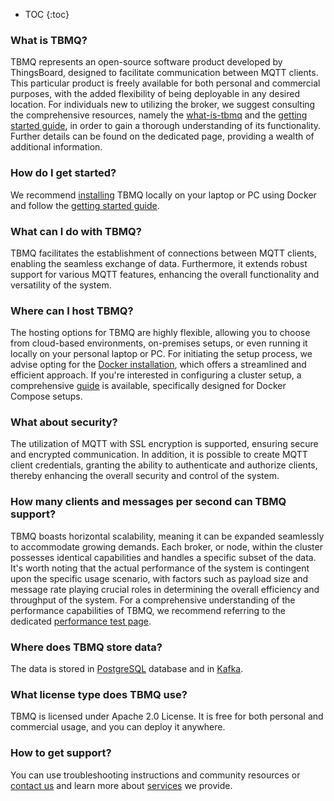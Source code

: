 * TOC
{:toc}


### What is TBMQ?

TBMQ represents an open-source software product developed by ThingsBoard, designed to facilitate communication between MQTT clients. 
This particular product is freely available for both personal and commercial purposes, with the added flexibility of being deployable in any desired location. 
For individuals new to utilizing the broker, we suggest consulting the comprehensive resources, namely the
[what-is-tbmq](/docs/mqtt-broker/getting-started-guides/what-is-thingsboard-mqtt-broker/) and the
[getting started guide](/docs/mqtt-broker/getting-started/), in order to gain a thorough understanding of its functionality. 
Further details can be found on the dedicated page, providing a wealth of additional information.

### How do I get started?

We recommend [installing](/docs/mqtt-broker/install/installation-options/) TBMQ locally on your laptop or PC using Docker
and follow the [getting started guide](/docs/mqtt-broker/getting-started/).

### What can I do with TBMQ?

TBMQ facilitates the establishment of connections between MQTT clients, enabling the seamless exchange of data. 
Furthermore, it extends robust support for various MQTT features, enhancing the overall functionality and versatility of the system.

### Where can I host TBMQ?

The hosting options for TBMQ are highly flexible, allowing you to choose from cloud-based environments, on-premises setups, 
or even running it locally on your personal laptop or PC.
For initiating the setup process, we advise opting for the [Docker installation](/docs/mqtt-broker/install/docker/), which offers a streamlined and efficient approach. 
If you're interested in configuring a cluster setup, a comprehensive [guide](/docs/mqtt-broker/install/cluster/docker-compose-setup/) is available, specifically designed for Docker Compose setups.

### What about security?

The utilization of MQTT with SSL encryption is supported, ensuring secure and encrypted communication. 
In addition, it is possible to create MQTT client credentials, granting the ability to authenticate and authorize clients, 
thereby enhancing the overall security and control of the system.

### How many clients and messages per second can TBMQ support?

TBMQ boasts horizontal scalability, meaning it can be expanded seamlessly to accommodate growing demands. 
Each broker, or node, within the cluster possesses identical capabilities and handles a specific subset of the data. 
It's worth noting that the actual performance of the system is contingent upon the specific usage scenario, 
with factors such as payload size and message rate playing crucial roles in determining the overall efficiency and throughput of the system.
For a comprehensive understanding of the performance capabilities of TBMQ, we recommend referring to the dedicated 
[performance test page](/docs/mqtt-broker/reference/100m-connections-performance-test/).
  
### Where does TBMQ store data?

The data is stored in [PostgreSQL](https://www.postgresql.org/) database and in [Kafka](https://kafka.apache.org/).

### What license type does TBMQ use?

TBMQ is licensed under Apache 2.0 License. It is free for both personal and commercial usage, and you can deploy it anywhere.
 
### How to get support?

You can use troubleshooting instructions and community resources or [contact us](/docs/contact-us) and learn more about [services](/docs/services/) we provide.
